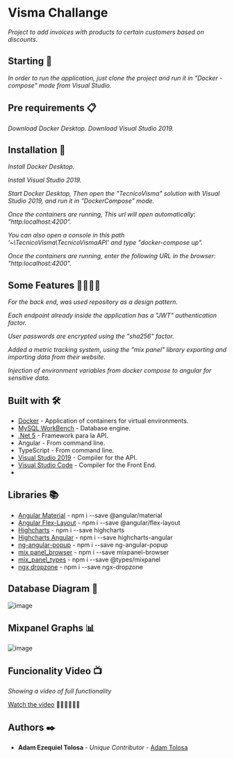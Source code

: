 # Visma Challange

_Project to add invoices with products to certain customers based on discounts._


## Starting 🚀

_In order to run the application, just clone the project and run it in "Docker - compose" mode from Visual Studio._


## Pre requirements 📋

_Download Docker Desktop._
_Download Visual Studio 2019._


## Installation 🔧

_Install Docker Desktop._

_Install Visual Studio 2019._

_Start Docker Desktop, Then open the "TecnicoVisma" solution with Visual Studio 2019, and run it in "DockerCompose" mode._

_Once the containers are running, This url will open automatically: "http:localhost:4200"._

_You can also open a console in this path '~\TecnicoVisma\TecnicoVismaAPI' and type "docker-compose up"._

_Once the containers are running, enter the following URL in the browser: "http:localhost:4200"._


## Some Features 🧙‍♂️🧙‍♂

_For the back end, was used repository as a design pattern._

_Each endpoint already inside the application has a "JWT" authentication factor._

_User passwords are encrypted using the "sha256" factor._

_Added a metric tracking system, using the "mix panel" library exporting and importing data from their website._

_Injection of environment variables from docker compose to angular for sensitive data._


## Built with 🛠️

* [Docker](https://www.docker.com/products/docker-desktop) - Application of containers for virtual environments.
* [MySQL WorkBench](https://dev.mysql.com/downloads/workbench/) - Database engine.
* [.Net  5](https://visualstudio.microsoft.com/es/vs/older-downloads/) - Framework para la API.
* Angular  - From command line.
* TypeScript - From command line.
* [Visual Studio 2019](https://visualstudio.microsoft.com/es/vs/older-downloads/) - Compiler for the API.
* [Visual Studio Code](https://code.visualstudio.com/download) - Compiler for the Front End.
* 

## Libraries 📚

* [Angular Material](https://www.npmjs.com/package/@angular/material)  - npm i --save @angular/material
* [Angular Flex-Layout](https://www.npmjs.com/package/@angular/flex-layout) - npm i --save @angular/flex-layout
* [Highcharts](https://www.npmjs.com/package/highcharts) - npm i --save highcharts
* [Highcharts Angular](https://www.npmjs.com/package/highcharts-angular) - npm i --save highcharts-angular
* [ng-angular-popup](https://www.npmjs.com/package/ng-angular-popup) - npm i --save ng-angular-popup
* [mix panel_browser](https://www.npmjs.com/package/mixpanel-browser) - npm i --save mixpanel-browser
* [mix_panel_types](https://www.npmjs.com/package/@types/mixpanel) - npm i --save @types/mixpanel
* [ngx dropzone](https://www.npmjs.com/package/ngx-dropzone) - npm i --save ngx-dropzone


## Database Diagram 🔢

![image](https://user-images.githubusercontent.com/67810957/170068618-a7d1f116-87d6-45ca-be20-7dc157635e82.png)


## Mixpanel Graphs 📊

![image](https://user-images.githubusercontent.com/67810957/170069127-18210a4a-e3c7-4e1a-98b0-32f9870abfa9.png)


## Funcionality Video 📺

_Showing a video of full functionality_

[Watch the video](https://youtu.be/uD4dv5lOyro) 🎥🎥🎥🎥🎥🎥


## Authors ✒️

* **Adam Ezequiel Tolosa** - *Unique Contributor* - [Adam Tolosa](https://github.com/tolosaadam)

